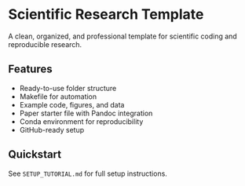 # Scientific Research Template

A clean, organized, and professional template for scientific coding and reproducible research.

## Features
- Ready-to-use folder structure
- Makefile for automation
- Example code, figures, and data
- Paper starter file with Pandoc integration
- Conda environment for reproducibility
- GitHub-ready setup

## Quickstart
See `SETUP_TUTORIAL.md` for full setup instructions.

